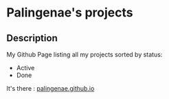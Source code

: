 # Palingenae's projects

## Description
My Github Page listing all my projects sorted by status:
- Active
- Done

It's there : [palingenae.github.io](https://palingenae.github.io)